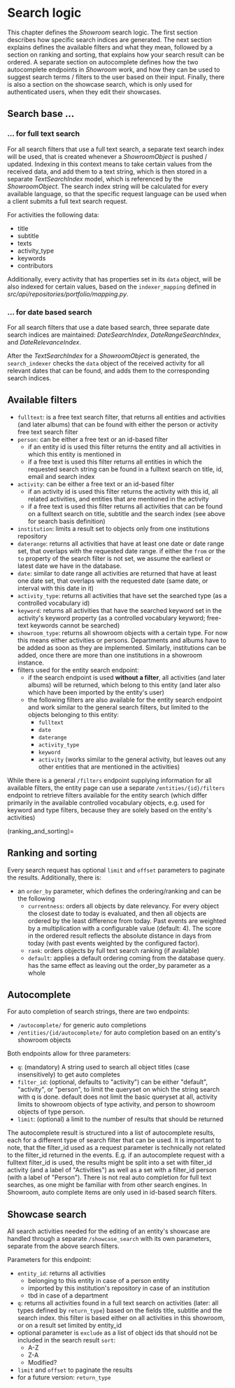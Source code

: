 # Search logic

This chapter defines the _Showroom_ search logic. The first section describes how
specific search indices are generated. The next section explains defines the available
filters and what they mean, followed by a section on ranking and sorting, that
explains how your search result can be ordered. A separate section on autocomplete
defines how the two autocomplete endpoints in _Showroom_ work, and how they  can be
used to suggest search terms / filters to the user based on their input. Finally, there
is also a section on the showcase search, which is only used for authenticated users,
when they edit their showcases.

## Search base ...

### ...  for full text search

For all search filters that use a full text search, a separate text search index will
be used, that is created whenever a _ShowroomObject_ is pushed / updated. Indexing in
this context means to take certain values from the received data, and add them to a text
string, which is then stored in a separate _TextSearchIndex_ model, which is
referenced by the _ShowroomObject_. The search index string will be calculated for
every available language, so that the specific request language can be used when a
client submits a full text search request.

For activities the following data:
- title
- subtitle
- texts
- activity_type
- keywords
- contributors

Additionally, every activity that has properties set in its `data` object, will be
also indexed for certain values, based on the `indexer_mapping` defined in
_src/api/repositories/portfolio/mapping.py_.

### ... for date based search

For all search filters that use a date based search, three separate date search indices
are maintained: _DateSearchIndex_, _DateRangeSearchIndex_, and _DateRelevanceIndex_. 

After the _TextSearchIndex_ for a _ShowroomObject_ is generated, the
`search_indexer` checks the `data` object of the received activity for all relevant
dates that can be found, and adds them to the corresponding search indices.


## Available filters
- `fulltext`: is a free text search filter, that returns all entities and activities
  (and later albums) that can be found with either the person or activity free text
  search filter
- `person`: can be either a free text or an id-based filter
  - if an entity id is used this filter returns the entity and all activities in which
    this entity is mentioned in
  - if a free text is used this filter returns all entities in which the requested
    search string can be found in a fulltext search on title, id, email and search index
- `activity`: can be either a free text or an id-based filter
  - if an activity id is used this filter returns the activity with this id, all related
    activities, and entities that are mentioned in the activity
  - if a free text is used this filter returns all activities that can be found on a
    fulltext search on title, subtitle and the search index (see above for search basis
    definition)
- `institution`: limits a result set to objects only from one institutions repository
- `daterange`: returns all activities that have at least one date or date range set,
  that overlaps with the requested date range. if either the `from` or the `to` property
  of the search filter is not set, we assume the earliest or latest date we have in the
  database.
- `date`: similar to date range all activities are returned that have at least one
  date set, that overlaps with the requested date (same date, or interval with this
  date in it)
- `activity_type`: returns all activities that have set the searched type (as a
  controlled vocabulary id)
- `keyword`: returns all activities that have the searched keyword set in the
  activity's keyword property (as a controlled vocabulary keyword; free-text keywords
  cannot be searched)
- `showroom_type`: returns all showroom objects with a certain type. For now this
  means either activities or persons. Departments and albums have to be added as soon
  as they are implemented. Similarly, institutions can be added, once there are more
  than one institutions in a showroom instance.
- filters used for the entity search endpoint:
  - if the search endpoint is used **without a filter**, all activities (and later
    albums) will be returned, which belong to this entity (and later also which have
    been imported by the entity's user)
  - the following filters are also available for the entity search endpoint and work
    similar to the general search filters, but limited to the objects belonging to this
    entity:
    - `fulltext`
    - `date`
    - `daterange`
    - `activity_type`
    - `keyword`
    - `activity` (works similar to the general activity, but leaves out any other
      entities that are mentioned in the activities)

While there is a general `/filters` endpoint supplying information for all available
filters, the entity page can use a separate `/entities/{id}/filters` endpoint to
retrieve filters available for the entity search (which differ primarily in the
available controlled vocabulary objects, e.g. used for keyword and type filters, because
they are solely based on the entity's activities)

(ranking_and_sorting)=
## Ranking and sorting

Every search request has optional `limit` and `offset` parameters to paginate the
results. Additionally, there is:

- an `order_by` parameter, which defines the ordering/ranking and can be the following
  - `currentness`: orders all objects by date relevancy. For every object the closest
    date to today is evaluated, and then all objects are ordered by the least difference
    from today. Past events are weighted by a multiplication with a configurable value
    (default: 4). The score in the ordered result reflects the absolute distance in days
    from today (with past events weighted by the configured factor).
  - `rank`: orders objects by full text search ranking (if available)
  - `default`: applies a default ordering coming from the database query. has the same
    effect as leaving out the order_by parameter as a whole


## Autocomplete

For auto completion of search strings, there are two endpoints:

- `/autocomplete/` for generic auto completions
- `/entities/{id/autocomplete/` for auto completion based on an entity's showroom
  objects

Both endpoints allow for three parameters:

- `q`: (mandatory) A string used to search all object titles (case insensitively) to
  get auto completes
- `filter_id`: (optional, defaults to "activity") can be either "default", "activity",
  or "person", to limit the queryset on which the string search with q is done. default
  does not limit the basic queryset at all, activity limits to showroom objects of type
  activity, and person to showroom objects of type person.
- `limit`: (optional) a limit to the number of results that should be returned

The autocomplete result is structured into a list of autocomplete results, each for a
different type of search filter that can be used. It is important to note, that the
filter_id used as a request parameter is technically not related to the filter_id
returned in the events. E.g. if an autocomplete request with a fulltext filter_id is
used, the results might be split into a set with filter_id activity (and a label of
"Activities") as well as a set with a filter_id person (with a label of "Person").
There is not real auto completion for full text searches, as one might be familiar with
from other search engines. In Showroom, auto complete items are only used in id-based
search filters.


## Showcase search

All search activities needed for the editing of an entity's showcase are handled through
a separate `/showcase_search` with its own parameters, separate from the above search
filters.

Parameters for this endpoint:

- `entity_id`: returns all activities
  - belonging to this entity in case of a person entity
  - imported by this institution's repository in case of an institution
  - tbd in case of a department
- `q`: returns all activities found in a full text search on activities (later: all
  types defined by `return_type`) based on the fields title, subtitle and the search
  index. this filter is based either on all activities in this showroom, or on a result
  set limited by entity_id
- optional parameter is `exclude` as a list of object ids that should not be included
  in the search result `sort`:
  - A-Z
  - Z-A
  - Modified?
- `limit` and `offset` to paginate the results
- for a future version: `return_type`
